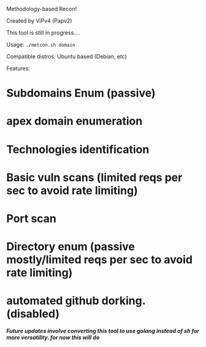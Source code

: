 Methodology-based Recon!

Created by ViPv4 (Papv2)

This tool is still in progress....

Usage: `./metcon.sh domain`


Compatible distros: Ubuntu based (Debian, etc)


Features:

<h1>Subdomains Enum (passive)</h1>
<h1>apex domain enumeration</h1>
<h1>Technologies identification</h1>
<h1>Basic vuln scans (limited reqs per sec to avoid rate limiting)</h1>
<h1>Port scan</h1>
<h1>Directory enum (passive mostly/limited reqs per sec to avoid rate limiting)</h1>
<h1>automated github dorking. (disabled)</h1>


***Future updates involve converting this tool to use golang instead of sh for more versatility. for now this will do***